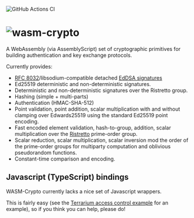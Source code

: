 ![GitHub Actions CI](https://github.com/jedisct1/wasm-crypto/workflows/GitHub%20Actions%20CI/badge.svg)

# ![wasm-crypto](https://raw.github.com/jedisct1/wasm-crypto/master/logo.png)

A WebAssembly (via AssemblyScript) set of cryptographic primitives for building authentication and key exchange protocols.

Currently provides:

- [RFC 8032](https://tools.ietf.org/html/rfc8032)/libsodium-compatible detached [EdDSA signatures](https://doc.libsodium.org/public-key_cryptography/public-key_signatures)
- Ed25519 deterministic and non-deterministic signatures.
- Deterministic and non-deterministic signatures over the Ristretto group.
- Hashing (simple + multi-parts)
- Authentication (HMAC-SHA-512)
- Point validation, point addition, scalar multiplication with and without clamping over Edwards25519 using the standard Ed25519 point encoding.
- Fast encoded element validation, hash-to-group, addition, scalar multiplication over the [Ristretto](https://ristretto.group) prime-order group.
- Scalar reduction, scalar multiplication, scalar inversion mod the order of the prime-order groups for multiparty computation and oblivious pseudorandom functions.
- Constant-time comparison and encoding.

## Javascript (TypeScript) bindings

WASM-Crypto currently lacks a nice set of Javascript wrappers.

This is fairly easy (see the [Terrarium access control example](https://github.com/jedisct1/fastly-terrarium-examples/tree/master/access_control_example) for an example), so if you think you can help, please do!

